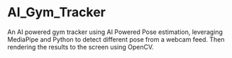 # AI_Gym_Tracker
An AI powered gym tracker using AI Powered Pose estimation, leveraging  MediaPipe and Python to detect different pose from a webcam feed. Then rendering the results to the screen using OpenCV.
